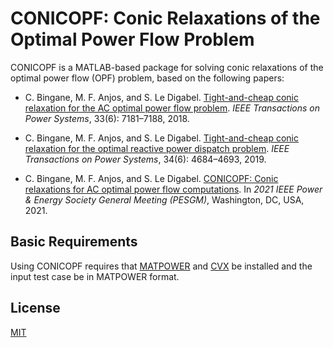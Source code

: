 # CONICOPF: Conic Relaxations of the Optimal Power Flow Problem

CONICOPF is a MATLAB-based package for solving conic relaxations of the optimal power flow (OPF) problem, based on the following papers:

+ C. Bingane, M. F. Anjos, and S. Le Digabel. [Tight-and-cheap conic relaxation for the AC optimal power flow problem](https://ieeexplore.ieee.org/abstract/document/8392367). *IEEE Transactions on Power Systems*, 33(6): 7181–7188, 2018.

+ C. Bingane, M. F. Anjos, and S. Le Digabel. [Tight-and-cheap conic relaxation for the optimal reactive power dispatch problem](https://ieeexplore.ieee.org/document/8695875). *IEEE Transactions on Power Systems*, 34(6): 4684–4693, 2019.

+ C. Bingane, M. F. Anjos, and S. Le Digabel. [CONICOPF: Conic relaxations for AC optimal power flow computations](https://arxiv.org/abs/1903.09678). In *2021 IEEE Power & Energy Society General Meeting (PESGM)*, Washington, DC, USA, 2021.

## Basic Requirements

Using CONICOPF requires that [MATPOWER](http://www.pserc.cornell.edu/matpower/) and [CVX](http://cvxr.com/cvx/) be installed and the input test case be in MATPOWER format.

## License

[MIT](https://github.com/cbingane/conicopf/blob/master/LICENSE)
